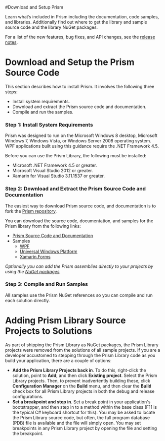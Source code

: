 #Download and Setup Prism

Learn what’s included in Prism including the documentation, code samples, and libraries.  Additionally find out where to get the library and sample source code and the library NuGet packages.

For a list of the new features, bug fixes, and API changes, see the [release notes](https://github.com/PrismLibrary/Prism/wiki).

# Download and Setup the Prism Source Code

This section describes how to install Prism. It involves the following three steps:
-  Install system requirements.
-  Download and extract the Prism source code and documentation.
-  Compile and run the samples.

### Step 1: Install System Requirements 

Prism was designed to run on the Microsoft Windows 8 desktop, Microsoft Windows 7, Windows Vista, or Windows Server 2008 operating system. WPF applications built using this guidance require the .NET Framework 4.5.

Before you can use the Prism Library, the following must be installed:

-  Microsoft .NET Framework 4.5 or greater.
-  Microsoft Visual Studio 2012 or greater.
-  Xamarin for Visual Studio 3.11.1537 or greater.

### Step 2: Download and Extract the Prism Source Code and Documentation

The easiest way to download Prism source code, and documentation is to fork the [Prism repository](https://github.com/prismlibrary/prism).

You can download the source code, documentation, and samples for the Prism library from the following links:

-  [Prism Source Code and Documentation](https://github.com/PrismLibrary/Prism/releases)
-  Samples
    -  [WPF](https://github.com/PrismLibrary/Prism-Samples-Wpf)
    -  [Universal Windows Platform](https://github.com/PrismLibrary/Prism-Samples-Windows)
    -  [Xamarin.Forms](https://github.com/PrismLibrary/Prism-Samples-Forms)

_Optionally you can add the Prism assemblies directly to your projects by using the [NuGet packages](#nuget-packages)._

### Step 3: Compile and Run Samples

All samples use the Prism NuGet references so you can compile and run each solution directly.

# Adding Prism Library Source Projects to Solutions

As part of shipping the Prism Library as NuGet packages, the Prism Library projects were removed from the solutions of all sample projects. If you are a developer accustomed to stepping through the Prism Library code as you build your application, there are a couple of options:

-  **Add the Prism Library Projects back in**. To do this, right-click the solution, point to **Add**, and then click **Existing project**. Select the Prism Library projects. Then, to prevent inadvertently building these, click **Configuration Manager** on the **Build**
menu, and then clear the **Build** check box for all Prism Library projects in both the debug and release configurations.
-  **Set a breakpoint and step in**. Set a break point in your application's bootstrapper, and then step in to a method within the base class (F11 is the typical C\# keyboard shortcut for this). You may be asked to locate the Prism Library source code, but often, the full program database (PDB) file is available and the file will simply open. You may set breakpoints in any Prism Library project by opening the file and setting the breakpoint.
